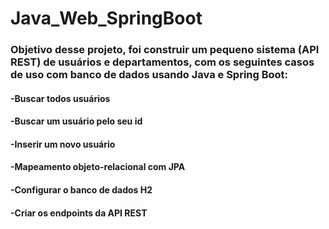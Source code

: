 # Java_Web_SpringBoot

### Objetivo desse projeto, foi construir um pequeno sistema (API REST) de usuários e departamentos, com os seguintes casos de uso com banco de dados usando Java e Spring Boot:
#### -Buscar todos usuários
#### -Buscar um usuário pelo seu id
#### -Inserir um novo usuário
#### -Mapeamento objeto-relacional com JPA
#### -Configurar o banco de dados H2
#### -Criar os endpoints da API REST